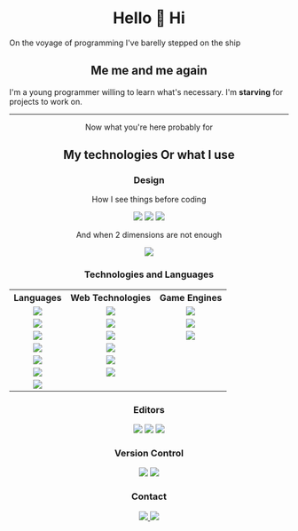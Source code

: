 <h1 align="center">Hello 👋 Hi </h1>

On the voyage of programming I've barelly stepped on the ship

<h2 align='center'>
  Me me and me again
</h2>

I'm a young programmer willing to learn what's necessary. 
I'm <strong>starving</strong> for projects to work on.

---

<p align='center'>Now what you're here probably for</p>

<h2 align='center'>
  My technologies Or what I use
</h2>

<h3 align='center'>Design</h3>
<p align='center'>
   How I see things before coding
</p>
<p align='center'>
  <img src="https://img.shields.io/badge/figma-%23F24E1E.svg?style=for-the-badge&logo=figma&logoColor=white" />
  <img src="https://img.shields.io/badge/Inkscape-e0e0e0?style=for-the-badge&logo=inkscape&logoColor=080A13" />
  <img src="https://img.shields.io/badge/Gimp-657D8B?style=for-the-badge&logo=gimp&logoColor=FFFFFF" />
</p>
<p align='center'>
  And when 2 dimensions are not enough
</p>
<p align='center'>
  <img src="https://img.shields.io/badge/blender-%23F5792A.svg?style=for-the-badge&logo=blender&logoColor=white" />
</p>


<h3 align="center">Technologies and Languages</h3>

<!-- | Languages | Web Technologies | Game Engines |
| :---: | :---: | :---: |
| <img src="https://img.shields.io/badge/c%23-%23239120.svg?style=for-the-badge&logo=c-sharp&logoColor=white" /> | <img src="https://img.shields.io/badge/angular-%23DD0031.svg?style=for-the-badge&logo=angular&logoColor=white" /> | <img src="https://img.shields.io/badge/GODOT-%23FFFFFF.svg?style=for-the-badge&logo=godot-engine" /> |
| <img src="https://img.shields.io/badge/css3-%231572B6.svg?style=for-the-badge&logo=css3&logoColor=white" /> | <img src="https://img.shields.io/badge/bootstrap-%23563D7C.svg?style=for-the-badge&logo=bootstrap&logoColor=white" /> | <img src="https://img.shields.io/badge/unity-%23000000.svg?style=for-the-badge&logo=unity&logoColor=white" /> |
| <img src="https://img.shields.io/badge/html5-%23E34F26.svg?style=for-the-badge&logo=html5&logoColor=white" /> | <img src="https://img.shields.io/badge/jquery-%230769AD.svg?style=for-the-badge&logo=jquery&logoColor=white" /> | <img src="https://img.shields.io/badge/.NET-5C2D91?style=for-the-badge&logo=.net&logoColor=white" /> |
| <img src="https://img.shields.io/badge/javascript-%23323330.svg?style=for-the-badge&logo=javascript&logoColor=%23F7DF1E" /> | <img src="https://img.shields.io/badge/node.js-6DA55F?style=for-the-badge&logo=node.js&logoColor=white" /> | |
| <img src="https://img.shields.io/badge/typescript-%23007ACC.svg?style=for-the-badge&logo=typescript&logoColor=white" />| <img src="https://img.shields.io/badge/react-%2320232a.svg?style=for-the-badge&logo=react&logoColor=%2361DAFB" /> | |
| <img src="https://img.shields.io/badge/java-%23ED8B00.svg?style=for-the-badge&logo=openjdk&logoColor=white" /> | <img src="https://img.shields.io/badge/SASS-hotpink.svg?style=for-the-badge&logo=SASS&logoColor=white" /> | |
| | <img src="https://img.shields.io/badge/vite-%23646CFF.svg?style=for-the-badge&logo=vite&logoColor=white" /> | |
 -->
<table align='center'>
  <tr>
    <th>Languages</th>
    <th>Web Technologies</th>
    <th>Game Engines</th>
  </tr>
  <tr>
    <td align="center">
      <img src="https://img.shields.io/badge/c%23-%23239120.svg?style=for-the-badge&logo=c-sharp&logoColor=white" /> 
    </td>
    <td align="center">
      <img src="https://img.shields.io/badge/angular-%23DD0031.svg?style=for-the-badge&logo=angular&logoColor=white" /> 
    </td>
    <td align="center">
      <img src="https://img.shields.io/badge/GODOT-%23FFFFFF.svg?style=for-the-badge&logo=godot-engine" /> 
    </td>
  </tr>
  <tr>
    <td align="center">
      <img src="https://img.shields.io/badge/css3-%231572B6.svg?style=for-the-badge&logo=css3&logoColor=white" />
    </td>
    <td align="center">
      <img src="https://img.shields.io/badge/bootstrap-%23563D7C.svg?style=for-the-badge&logo=bootstrap&logoColor=white" /> 
    </td>
    <td align="center">
      <img src="https://img.shields.io/badge/unity-%23000000.svg?style=for-the-badge&logo=unity&logoColor=white" />
    </td>
  </tr>
  <tr>
    <td align="center">
      <img src="https://img.shields.io/badge/html5-%23E34F26.svg?style=for-the-badge&logo=html5&logoColor=white" />
    </td>
    <td align="center">
      <img src="https://img.shields.io/badge/jquery-%230769AD.svg?style=for-the-badge&logo=jquery&logoColor=white" />
    </td>
    <td align="center">
       <img src="https://img.shields.io/badge/.NET-5C2D91?style=for-the-badge&logo=.net&logoColor=white" />
    </td>
  </tr>
  <tr>
    <td align="center">
      <img src="https://img.shields.io/badge/javascript-%23323330.svg?style=for-the-badge&logo=javascript&logoColor=%23F7DF1E" />
    </td>
    <td align="center">
      <img src="https://img.shields.io/badge/node.js-6DA55F?style=for-the-badge&logo=node.js&logoColor=white" />
    </td>
    <td></td>
  </tr>
  <tr>
    <td align="center">
       <img src="https://img.shields.io/badge/typescript-%23007ACC.svg?style=for-the-badge&logo=typescript&logoColor=white" />
    </td>
    <td align="center">
      <img src="https://img.shields.io/badge/react-%2320232a.svg?style=for-the-badge&logo=react&logoColor=%2361DAFB" />
    </td>
    <td></td>
  </tr>
  <tr> 
    <td align="center">
     <img src="https://img.shields.io/badge/java-%23ED8B00.svg?style=for-the-badge&logo=openjdk&logoColor=white" />
    </td>
    <td align="center">
       <img src="https://img.shields.io/badge/vite-%23646CFF.svg?style=for-the-badge&logo=vite&logoColor=white" /> 
     </td>
    <td></td>
  </tr>
  <tr>
    <td align="center">
      <img src="https://img.shields.io/badge/SASS-hotpink.svg?style=for-the-badge&logo=SASS&logoColor=white" />
    </td>
    <td>
    </td>
    <td></td>
  </tr>
</table>


<h3 align="center">Editors</h3>
<p align="center">
  <img src="https://img.shields.io/badge/Obsidian-%23483699.svg?style=for-the-badge&logo=obsidian&logoColor=white" />
  <img src="https://img.shields.io/badge/Visual%20Studio%20Code-0078d7.svg?style=for-the-badge&logo=visual-studio-code&logoColor=white" />
  <img src="https://img.shields.io/badge/Android%20Studio-3DDC84.svg?style=for-the-badge&logo=android-studio&logoColor=white" />
</p>

<h3 align="center">Version Control</h3>
<p align="center">
  <img src="https://img.shields.io/badge/git-%23F05033.svg?style=for-the-badge&logo=git&logoColor=white" />
  <img src="https://img.shields.io/badge/github-%23121011.svg?style=for-the-badge&logo=github&logoColor=white" />
</p>

<h3 align="center">Contact</h3>
<p align="center">
  <a href="https://discordapp.com/users/692633878191538177">
    <img src="https://img.shields.io/badge/Discord-%235865F2.svg?style=for-the-badge&logo=discord&logoColor=white" />
  </a>
  
  <a href = "mailto:sylwester.marcin.poltorak@gmail.com">
    <img src="https://img.shields.io/badge/Gmail-D14836?style=for-the-badge&logo=gmail&logoColor=white" />
  </a>
</p>

<!--
**dOnTaSkAbOuTmYnAmE/dOnTaSkAbOuTmYnAmE** is a ✨ _special_ ✨ repository because its `README.md` (this file) appears on your GitHub profile.

Here are some ideas to get you started:

- 🔭 I’m currently working on ...
- 🌱 I’m currently learning ...
- 👯 I’m looking to collaborate on ...
- 🤔 I’m looking for help with ...
- 💬 Ask me about ...
- 📫 How to reach me: ...
- 😄 Pronouns: ...
- ⚡ Fun fact: ..
-->
